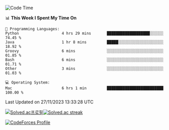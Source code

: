 
<!--START_SECTION:waka-->
![Code Time](http://img.shields.io/badge/Code%20Time-3%2C073%20hrs%2028%20mins-blue)

📊 **This Week I Spent My Time On** 

```text
💬 Programming Languages: 
Python                   4 hrs 29 mins       ███████████████████░░░░░░   74.45 % 
Java                     1 hr 8 mins         █████░░░░░░░░░░░░░░░░░░░░   18.92 % 
Groovy                   6 mins              ░░░░░░░░░░░░░░░░░░░░░░░░░   01.85 % 
Bash                     6 mins              ░░░░░░░░░░░░░░░░░░░░░░░░░   01.71 % 
Other                    3 mins              ░░░░░░░░░░░░░░░░░░░░░░░░░   01.03 % 

💻 Operating System: 
Mac                      6 hrs 1 min         █████████████████████████   100.00 % 
```


 Last Updated on 27/11/2023 13:33:28 UTC
<!--END_SECTION:waka-->


[![Solved.ac프로필](http://mazassumnida.wtf/api/generate_badge?boj=hckim96)](https://solved.ac/hckim96)[![Solved.ac streak](http://mazandi.herokuapp.com/api?handle=hckim96&theme=dark)](https://solved.ac/hckim96)


[![CodeForces Profile](https://cf.leed.at?id=hckim96)](https://codeforces.com/profile/hckim96)

